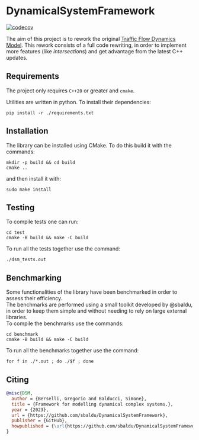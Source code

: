 # DynamicalSystemFramework
[![codecov](https://codecov.io/github/sbaldu/DynamicalSystemFramework/graph/badge.svg?token=JV53J6IUJ3)](https://codecov.io/github/sbaldu/DynamicalSystemFramework)

The aim of this project is to rework the original [Traffic Flow Dynamics Model](https://github.com/Grufoony/TrafficFlowDynamicsModel).
This rework consists of a full code rewriting, in order to implement more features (like *intersections*) and get advantage from the latest C++ updates.

## Requirements

The project only requires `C++20` or greater and `cmake`.

Utilities are written in python. To install their dependencies:
```shell
pip install -r ./requirements.txt
```

## Installation
The library can be installed using CMake. To do this build it with the commands:
```shell
mkdir -p build && cd build
cmake ..
```
and then install it with:
```shell
sudo make install
```

## Testing
To compile tests one can run:
```shell
cd test
cmake -B build && make -C build
```
To run all the tests together use the command:
```shell
./dsm_tests.out
```

## Benchmarking
Some functionalities of the library have been benchmarked in order to assess their efficiency.  
The benchmarks are performed using a small toolkit developed by @sbaldu, in order to keep them simple and
without needing to rely on large external libraries.  
To compile the benchmarks use the commands:
```shell
cd benchmark
cmake -B build && make -C build
```
To run all the benchmarks together use the command:
```shell
for f in ./*.out ; do ./$f ; done
```

## Citing

```BibTex
@misc{DSM,
  author = {Berselli, Gregorio and Balducci, Simone},
  title = {Framework for modelling dynamical complex systems.},
  year = {2023},
  url = {https://github.com/sbaldu/DynamicalSystemFramework},
  publisher = {GitHub},
  howpublished = {\url{https://github.com/sbaldu/DynamicalSystemFramework}}
}
```
